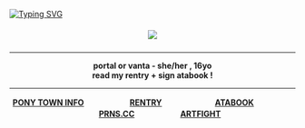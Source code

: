 <a href="https://git.io/typing-svg"><img src="https://readme-typing-svg.demolab.com?font=Quicksand&duration=4000&pause=600&color=E6A14A&center=true&width=435&lines=i+promise+to+keep+you+safe.;happy+sixteenth+birthday%2C;from+your+loving+father." alt="Typing SVG" /></a>

<h5 align="center">
<img src="https://images2.imgbox.com/6c/90/r6grmzFx_o.png"/>
</h5>  
<h4 align="center">
  
***
portal or vanta - she/her , 16yo
<br>read my rentry + sign atabook !</br>
***
<b>[PONY TOWN INFO](https://rentry.co/angelofdarkness)ㅤㅤㅤㅤ ㅤㅤ[RENTRY](https://rentry.co/captainanchor)ㅤㅤㅤㅤ ㅤㅤㅤ[ATABOOK](https://portal.atabook.org/)ㅤㅤㅤㅤ ㅤㅤㅤ[PRNS.CC](https://pronouns.cc/@anchor)ㅤㅤㅤㅤ ㅤㅤ[ARTFIGHT](https://artfight.net/~xpurgation)</b>

</h4> 


